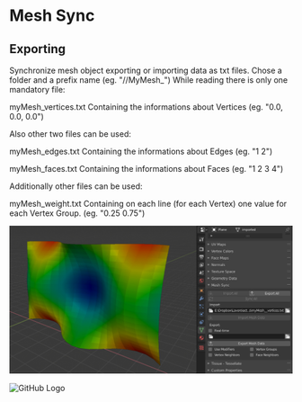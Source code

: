 # Mesh Sync

## Exporting
Synchronize mesh object exporting or importing data as txt files. Chose a folder and a prefix name (eg. "//MyMesh_")
While reading there is only one mandatory file:

myMesh_vertices.txt
Containing the informations about Vertices (eg. "0.0, 0.0, 0.0")

Also other two files can be used:

myMesh_edges.txt 
Containing the informations about Edges (eg. "1 2")

myMesh_faces.txt 
Containing the informations about Faces (eg. "1 2 3 4")

Additionally other files can be used:

myMesh_weight.txt
Containing on each line (for each Vertex) one value for each Vertex Group. (eg. "0.25 0.75")

![GitHub Logo](/Blender_Import.jpg)

![GitHub Logo](https://raw.githubusercontent.com/alessandro-zomparelli/mesh_sync/master/Blender_Import.jpg)
